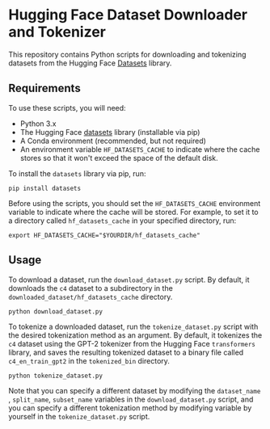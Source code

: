 # Hugging Face Dataset Downloader and Tokenizer

This repository contains Python scripts for downloading and tokenizing datasets from the Hugging Face [Datasets](https://huggingface.co/datasets) library.

## Requirements

To use these scripts, you will need:

- Python 3.x
- The Hugging Face [datasets](https://huggingface.co/docs/datasets/) library (installable via pip)
- A Conda environment (recommended, but not required)
- An environment variable `HF_DATASETS_CACHE` to indicate where the cache stores so that it won't exceed the space of the default disk.

To install the `datasets` library via pip, run:

    pip install datasets



Before using the scripts, you should set the `HF_DATASETS_CACHE` environment variable to indicate where the cache will be stored. For example, to set it to a directory called `hf_datasets_cache` in your specified directory, run:

    export HF_DATASETS_CACHE="$YOURDIR/hf_datasets_cache"



## Usage

To download a dataset, run the `download_dataset.py` script. By default, it downloads the `c4` dataset to a subdirectory in the `downloaded_dataset/hf_datasets_cache` directory.

    python download_dataset.py


To tokenize a downloaded dataset, run the `tokenize_dataset.py` script with the desired tokenization method as an argument. By default, it tokenizes the `c4` dataset using the GPT-2 tokenizer from the Hugging Face `transformers` library, and saves the resulting tokenized dataset to a binary file called `c4_en_train_gpt2` in the `tokenized_bin` directory.

    python tokenize_dataset.py


Note that you can specify a different dataset by modifying the `dataset_name` , `split_name`, `subset_name` variables in the `download_dataset.py` script, and you can specify a different tokenization method by modifying variable by yourself in the `tokenize_dataset.py` script.

